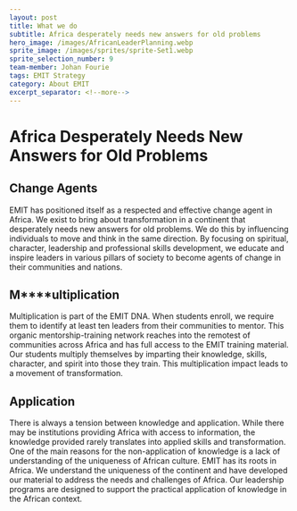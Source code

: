 ```yaml
---
layout: post
title: What we do
subtitle: Africa desperately needs new answers for old problems
hero_image: /images/AfricanLeaderPlanning.webp
sprite_image: /images/sprites/sprite-Set1.webp
sprite_selection_number: 9
team-member: Johan Fourie
tags: EMIT Strategy
category: About EMIT
excerpt_separator: <!--more-->
---
```

# **Africa Desperately Needs New Answers for Old Problems**

## **Change Agents**

EMIT has positioned itself as a respected and effective change agent in Africa. We exist to bring about transformation in a continent that desperately needs new answers for old problems. We do this by influencing individuals to move and think in the same direction. By focusing on spiritual, character, leadership and professional skills development, we educate and inspire leaders in various pillars of society to become agents of change in their communities and nations.

## **M****ultiplication**

Multiplication is part of the EMIT DNA. When students enroll, we require them to identify at least ten leaders from their communities to mentor. This organic mentorship-training network reaches into the remotest of communities across Africa and has full access to the EMIT training material. Our students multiply themselves by imparting their knowledge, skills, character, and spirit into those they train. This multiplication impact leads to a movement of transformation.

## **Application**

There is always a tension between knowledge and application. While there may be institutions providing Africa with access to information, the knowledge provided rarely translates into applied skills and transformation. One of the main reasons for the non-application of knowledge is a lack of understanding of the uniqueness of African culture. EMIT has its roots in Africa. We understand the uniqueness of the continent and have developed our material to address the needs and challenges of Africa. Our leadership programs are designed to support the practical application of knowledge in the African context.
